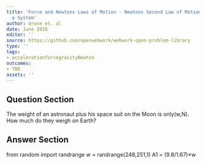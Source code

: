 ```yaml
---
title: 'Force and Newtons Laws of Motion - Newtons Second Law of Motion: Concept of
  a System'
author: Urone et. al
date: June 2018
editor: ''
source: https://github.com/openwebwork/webwork-open-problem-library
type: ''
tags:
- accelerationforcegravityNewton
outcomes:
- TBD
assets: ''
---
```


## Question Section 

The weight of an astronaut plus his space suit on the Moon is only(w,N). How much do they weigh on Earth?



## Answer Section

from random import randrange
w = randrange(248,251,1)
A1 = (9.8/1.67)*w